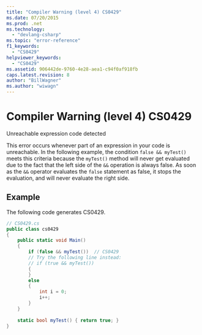```yaml
---
title: "Compiler Warning (level 4) CS0429"
ms.date: 07/20/2015
ms.prod: .net
ms.technology: 
  - "devlang-csharp"
ms.topic: "error-reference"
f1_keywords: 
  - "CS0429"
helpviewer_keywords: 
  - "CS0429"
ms.assetid: 906442de-9760-4e28-aea1-c94f0af918fb
caps.latest.revision: 8
author: "BillWagner"
ms.author: "wiwagn"
---
```

# Compiler Warning (level 4) CS0429
Unreachable expression code detected  
  
 This error occurs whenever part of an expression in your code is unreachable. In the following example, the condition `false && myTest()` meets this criteria because the `myTest()` method will never get evaluated due to the fact that the left side of the `&&` operation is always false. As soon as the `&&` operator evaluates the `false` statement as false, it stops the evaluation, and will never evaluate the right side.  
  
## Example  
 The following code generates CS0429.  
  
```csharp  
// CS0429.cs  
public class cs0429   
{  
    public static void Main()   
    {  
        if (false && myTest())  // CS0429  
        // Try the following line instead:  
        // if (true && myTest())  
        {  
        }  
        else  
        {  
            int i = 0;  
            i++;  
        }  
    }  
  
    static bool myTest() { return true; }  
}  
```
